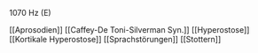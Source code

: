 1070 Hz (E)

[[Aprosodien]]
[[Caffey-De Toni-Silverman Syn.]]
[[Hyperostose]]
[[Kortikale Hyperostose]]
[[Sprachstörungen]]
[[Stottern]]
